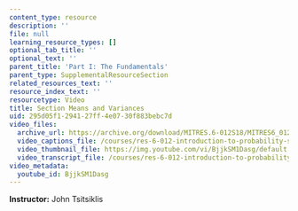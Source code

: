 ```yaml
---
content_type: resource
description: ''
file: null
learning_resource_types: []
optional_tab_title: ''
optional_text: ''
parent_title: 'Part I: The Fundamentals'
parent_type: SupplementalResourceSection
related_resources_text: ''
resource_index_text: ''
resourcetype: Video
title: Section Means and Variances
uid: 295d05f1-2941-27ff-4e07-30f883bebc7d
video_files:
  archive_url: https://archive.org/download/MITRES.6-012S18/MITRES6_012S18_L13-09_300k.mp4
  video_captions_file: /courses/res-6-012-introduction-to-probability-spring-2018/d163302cd750514983eb5e99c1d69576_BjjkSM1Dasg.vtt
  video_thumbnail_file: https://img.youtube.com/vi/BjjkSM1Dasg/default.jpg
  video_transcript_file: /courses/res-6-012-introduction-to-probability-spring-2018/1014552b6e4a44add0da59814400d753_BjjkSM1Dasg.pdf
video_metadata:
  youtube_id: BjjkSM1Dasg
---
```


**Instructor:** John Tsitsiklis